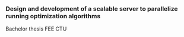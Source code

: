 ### Design and development of a scalable server to parallelize running optimization algorithms
Bachelor thesis FEE CTU 
